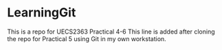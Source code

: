 # LearningGit
This is a repo for UECS2363 Practical 4-6
This line is added after cloning the repo for Practical 5
using Git in my own workstation.